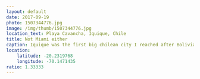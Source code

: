 ```yaml
---
layout: default
date: 2017-09-19
photo: 1507344776.jpg
image: /img/thumb/1507344776.jpg
location_text: Playa Cavancha, Iquique, Chile
title: Not Miami either
caption: Iquique was the first big chilean city I reached after Bolivia. It is actually really nice there with the ocean, good weather, a sea-front area made for families with playgrounds and everything. And of course lots of wave and a nice surf spot!
location:
    latitude: -20.2319768
    longitude: -70.1471435
ratio: 1.33333
---
```

